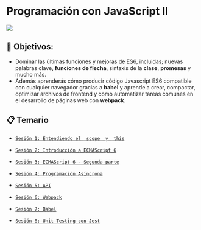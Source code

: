 # Programación con JavaScript II

![](https://i.ytimg.com/vi/s7ykocU8Nog/maxresdefault.jpg)

## 🎯 Objetivos:

+ Dominar las últimas funciones y mejoras de ES6, incluidas;  nuevas palabras clave, **funciones de flecha**, sintaxis de la 
**clase**, **promesas** y mucho más.
+ Además aprenderás cómo producir código Javascript ES6 compatible con cualquier navegador 
gracias a **babel** y  aprende a crear, compactar, optimizar archivos de frontend y como automatizar tareas comunes en el 
desarrollo de páginas web con **webpack**.				

## 📋 Temario

 - [`Sesión 1: Entendiendo el _scope_ y _this`](./Sesion-01)

 - [`Sesión 2: Introducción a ECMAScript 6`](./Sesion-02)

 - [`Sesión 3: ECMAScript 6 - Segunda parte`](./Sesion-03)

 - [`Sesión 4: Programación Asíncrona`](./Sesion-04)

 - [`Sesión 5: API`](./Sesion-05)

 - [`Sesión 6: Webpack`](./Sesion-06)

 - [`Sesión 7: Babel`](./Sesion-07)

 - [`Sesión 8: Unit Testing con Jest`](./Sesion-08)

